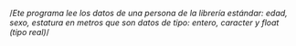 /*Ete programa lee los datos de una persona de la librería estándar: edad, sexo, estatura en metros que son datos
de tipo: entero, caracter y float (tipo real)*/
